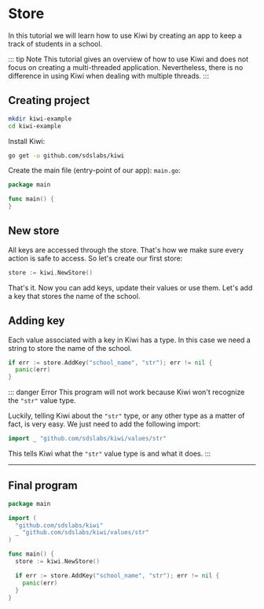 # Store

In this tutorial we will learn how to use Kiwi by creating an app to keep
a track of students in a school.

::: tip Note
This tutorial gives an overview of how to use Kiwi and does not focus on
creating a multi-threaded application. Nevertheless, there is no difference
in using Kiwi when dealing with multiple threads.
:::

## Creating project

```sh
mkdir kiwi-example
cd kiwi-example
```

Install Kiwi:

```sh
go get -u github.com/sdslabs/kiwi
```

Create the main file (entry-point of our app): `main.go`:

```go
package main

func main() {
}
```

## New store

All keys are accessed through the store. That's how we make sure every action
is safe to access. So let's create our first store:

```go
store := kiwi.NewStore()
```

That's it. Now you can add keys, update their values or use them. Let's add
a key that stores the name of the school.

## Adding key

Each value associated with a key in Kiwi has a type. In this case we need a
string to store the name of the school.

```go
if err := store.AddKey("school_name", "str"); err != nil {
  panic(err)
}
```

::: danger Error
This program will not work because Kiwi won't recognize the `"str"` value type.

Luckily, telling Kiwi about the `"str"` type, or any other type as a matter
of fact, is very easy. We just need to add the following import:

```go
import _ "github.com/sdslabs/kiwi/values/str"
```

This tells Kiwi what the `"str"` value type is and what it does.
:::

***

## Final program

```go
package main

import (
  "github.com/sdslabs/kiwi"
  _ "github.com/sdslabs/kiwi/values/str"
)

func main() {
  store := kiwi.NewStore()

  if err := store.AddKey("school_name", "str"); err != nil {
    panic(err)
  }
}
```
